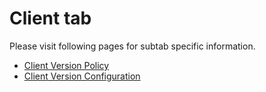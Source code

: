 # Client tab

Please visit following pages for subtab specific information.

- [Client Version Policy](./client-version-policy.md)
- [Client Version Configuration](./client-version-configuration.md)
